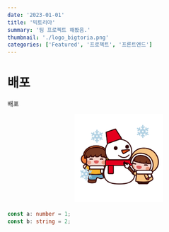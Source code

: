 ```yaml
---
date: '2023-01-01'
title: '빅토리아'
summary: '팀 프로젝트 해봤음.'
thumbnail: './logo_bigtoria.png'
categories: ['Featured', '프로젝트', '프론트엔드']
---
```


# 배포

배포 

<div style="width: 200px; margin: 0 auto;">
    <img src='./test.png'></img>
</div>

```typescript
const a: number = 1;
const b: string = 2;
```
